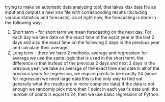 trying to make an automatic data analyzing tool, that takes xlsx data file as input and outputs a new xlsx file with corresponding results (including various statistics and forecasts).
as of right now, the forecasting is done in the following way:
1) Short term - for short term we mean forecasting on the next day. For each day we take data on the exact time of the exact year in the last 2 days and also the exact time on the following 2 days in the previous year and calculate their average
2) Long term - there we have 2 methods, average and regression:
   for average we use the same logic that is used in the short term, the difference is that instead of the previous 2 days and next 2 days in the previous year, we take an average of the exact time and date in all of the previous years
   for regression, we require points to be exactly 24 (since for regression we need large data this is the only way to find out generally what the results are in more complete data) if the data is not enough we randomly pick
   more than 1 point in each year's data until the number of points is equal to 24, then we use basic regression of Python.

